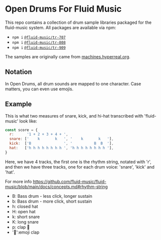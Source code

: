 # Open Drums For Fluid Music

This repo contains a collection of drum sample libraries packaged for the fluid-music system. All packages are available via npm:

- `npm i` [`@fluid-music/tr-707`](https://www.npmjs.com/package/@fluid-music/tr-707)
- `npm i` [`@fluid-music/tr-808`](https://www.npmjs.com/package/@fluid-music/tr-808)
- `npm i` [`@fluid-music/tr-909`](https://www.npmjs.com/package/@fluid-music/tr-909)

The samples are originally came from [machines.hyperreal.org](http://machines.hyperreal.org/).

## Notation

In Open Drums, all drum sounds are mapped to one character. Case matters, you can even use emojis.

## Example

This is what two measures of snare, kick, and hi-hat transcribed with 'fluid-music' look like:

```javascript
const score = {
  r:      '1 + 2 + 3 + 4 + ',
  snare: ['    k       k   ', '    k       k   '],
  kick:  ['B               ', '          B  B  '],
  hat:   ['h h h h h h h h ', 'h h h h h h h h '],
}
```

Here, we have 4 tracks, the first one is the rhythm string, notated with 'r', and then we have three tracks, one for each drum voice: 'snare', 'kick' and 'hat'.

For more info https://github.com/fluid-music/fluid-music/blob/main/docs/concepts.md#rhythm-string


* B: Bass drum - less click, longer sustain
* b: Bass drum - more click, short sustain
* h: closed hat
* H: open hat
* k: short snare
* K: long snare
* p: clap 👏
* '👏':emoji clap

